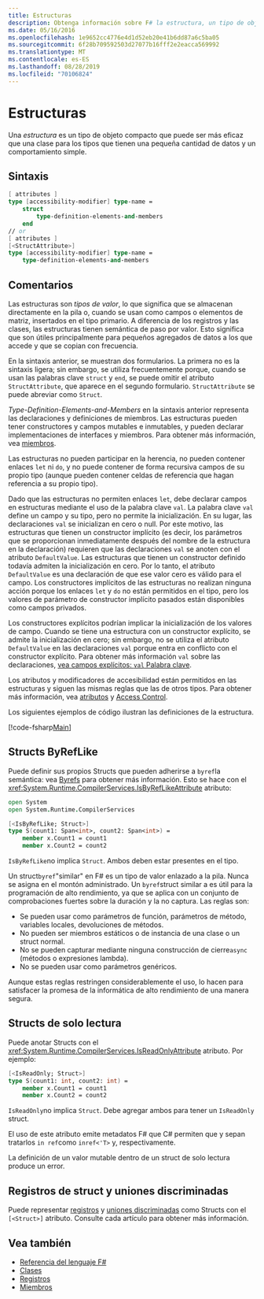```yaml
---
title: Estructuras
description: Obtenga información sobre F# la estructura, un tipo de objeto compacto a menudo más eficaz que una clase para tipos con una pequeña cantidad de datos y un comportamiento simple.
ms.date: 05/16/2016
ms.openlocfilehash: 1e9652cc4776e4d1d52eb20e41b6dd87a6c5ba05
ms.sourcegitcommit: 6f28b709592503d27077b16fff2e2eacca569992
ms.translationtype: MT
ms.contentlocale: es-ES
ms.lasthandoff: 08/28/2019
ms.locfileid: "70106824"
---
```

# <a name="structures"></a>Estructuras

Una *estructura* es un tipo de objeto compacto que puede ser más eficaz que una clase para los tipos que tienen una pequeña cantidad de datos y un comportamiento simple.

## <a name="syntax"></a>Sintaxis

```fsharp
[ attributes ]
type [accessibility-modifier] type-name =
    struct
        type-definition-elements-and-members
    end
// or
[ attributes ]
[<StructAttribute>]
type [accessibility-modifier] type-name =
    type-definition-elements-and-members
```

## <a name="remarks"></a>Comentarios

Las estructuras son *tipos de valor*, lo que significa que se almacenan directamente en la pila o, cuando se usan como campos o elementos de matriz, insertados en el tipo primario. A diferencia de los registros y las clases, las estructuras tienen semántica de paso por valor. Esto significa que son útiles principalmente para pequeños agregados de datos a los que accede y que se copian con frecuencia.

En la sintaxis anterior, se muestran dos formularios. La primera no es la sintaxis ligera; sin embargo, se utiliza frecuentemente porque, cuando se usan las palabras clave `struct` y `end`, se puede omitir el atributo `StructAttribute`, que aparece en el segundo formulario. `StructAttribute` se puede abreviar como `Struct`.

*Type-Definition-Elements-and-Members* en la sintaxis anterior representa las declaraciones y definiciones de miembros. Las estructuras pueden tener constructores y campos mutables e inmutables, y pueden declarar implementaciones de interfaces y miembros. Para obtener más información, vea [miembros](./members/index.md).

Las estructuras no pueden participar en la herencia, no pueden contener enlaces `let` ni `do`, y no puede contener de forma recursiva campos de su propio tipo (aunque pueden contener celdas de referencia que hagan referencia a su propio tipo).

Dado que las estructuras no permiten enlaces `let`, debe declarar campos en estructuras mediante el uso de la palabra clave `val`. La palabra clave `val` define un campo y su tipo, pero no permite la inicialización. En su lugar, las declaraciones `val` se inicializan en cero o null. Por este motivo, las estructuras que tienen un constructor implícito (es decir, los parámetros que se proporcionan inmediatamente después del nombre de la estructura en la declaración) requieren que las declaraciones `val` se anoten con el atributo `DefaultValue`. Las estructuras que tienen un constructor definido todavía admiten la inicialización en cero. Por lo tanto, el atributo `DefaultValue` es una declaración de que ese valor cero es válido para el campo. Los constructores implícitos de las estructuras no realizan ninguna acción porque los enlaces `let` y `do` no están permitidos en el tipo, pero los valores de parámetro de constructor implícito pasados están disponibles como campos privados.

Los constructores explícitos podrían implicar la inicialización de los valores de campo. Cuando se tiene una estructura con un constructor explícito, se admite la inicialización en cero; sin embargo, no se utiliza el atributo `DefaultValue` en las declaraciones `val` porque entra en conflicto con el constructor explícito. Para obtener más información `val` sobre las declaraciones, [vea campos explícitos: `val` Palabra clave](./members/explicit-fields-the-val-keyword.md).

Los atributos y modificadores de accesibilidad están permitidos en las estructuras y siguen las mismas reglas que las de otros tipos. Para obtener más información, vea [atributos](attributes.md) y [Access Control](access-control.md).

Los siguientes ejemplos de código ilustran las definiciones de la estructura.

[!code-fsharp[Main](~/samples/snippets/fsharp/lang-ref-1/snippet2501.fs)]

## <a name="byreflike-structs"></a>Structs ByRefLike

Puede definir sus propios Structs que pueden adherirse a `byref`la semántica: vea [Byrefs](byrefs.md) para obtener más información. Esto se hace con el <xref:System.Runtime.CompilerServices.IsByRefLikeAttribute> atributo:

```fsharp
open System
open System.Runtime.CompilerServices

[<IsByRefLike; Struct>]
type S(count1: Span<int>, count2: Span<int>) =
    member x.Count1 = count1
    member x.Count2 = count2
```

`IsByRefLike`no implica `Struct`. Ambos deben estar presentes en el tipo.

Un struct`byref`"similar" en F# es un tipo de valor enlazado a la pila. Nunca se asigna en el montón administrado. Un `byref`struct similar a es útil para la programación de alto rendimiento, ya que se aplica con un conjunto de comprobaciones fuertes sobre la duración y la no captura. Las reglas son:

- Se pueden usar como parámetros de función, parámetros de método, variables locales, devoluciones de métodos.
- No pueden ser miembros estáticos o de instancia de una clase o un struct normal.
- No se pueden capturar mediante ninguna construcción de cierre`async` (métodos o expresiones lambda).
- No se pueden usar como parámetros genéricos.

Aunque estas reglas restringen considerablemente el uso, lo hacen para satisfacer la promesa de la informática de alto rendimiento de una manera segura.

## <a name="readonly-structs"></a>Structs de solo lectura

Puede anotar Structs con el <xref:System.Runtime.CompilerServices.IsReadOnlyAttribute> atributo. Por ejemplo:

```fsharp
[<IsReadOnly; Struct>]
type S(count1: int, count2: int) =
    member x.Count1 = count1
    member x.Count2 = count2
```

`IsReadOnly`no implica `Struct`. Debe agregar ambos para tener un `IsReadOnly` struct.

El uso de este atributo emite metadatos F# que C# permiten que y sepan tratarlos `in ref`como `inref<'T>` y, respectivamente.

La definición de un valor mutable dentro de un struct de solo lectura produce un error.

## <a name="struct-records-and-discriminated-unions"></a>Registros de struct y uniones discriminadas

Puede representar [registros](records.md) y [uniones discriminadas](discriminated-unions.md) como Structs con el `[<Struct>]` atributo.  Consulte cada artículo para obtener más información.

## <a name="see-also"></a>Vea también

- [Referencia del lenguaje F#](index.md)
- [Clases](classes.md)
- [Registros](records.md)
- [Miembros](./members/index.md)
